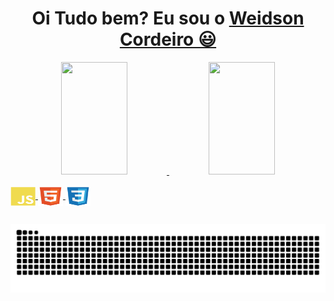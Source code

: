<!--
**WeidsonCordeiro/WeidsonCordeiro** is a ✨ _special_ ✨ repository because its `README.md` (this file) appears on your GitHub profile.

Here are some ideas to get you started:

- 🔭 I’m currently working on ...
- 🌱 I’m currently learning ...
- 👯 I’m looking to collaborate on ...
- 🤔 I’m looking for help with ...
- 💬 Ask me about ...
- 📫 How to reach me: ...
- 😄 Pronouns: ...
- ⚡ Fun fact: ...

Site de emojis: https://emojipedia.org/search/?q=bag
Site de Badges: https://dev.to/envoy_/150-badges-for-...
Site de ícones: https://devicon.dev/
-->

<div align="center">
  <h1 align="center">
    Oi Tudo bem? Eu sou o 
    <a href="https://www.linkedin.com/in/weidson-cordeiro-45390244/">Weidson Cordeiro 😃️</a>
  </h1>
</div>

<div align="center">
  <a href="https://github.com/WeidsonCordeiro">
  <img height="180em" width="46%" src="https://github-readme-stats.vercel.app/api?username=WeidsonCordeiro&show_icons=true&theme=dracula&include_all_commits=true&count_private=true"/>
  <img height="180em" width="46%" src="https://github-readme-stats.vercel.app/api/top-langs/?username=WeidsonCordeiro&layout=compact&langs_count=7&theme=dracula"/>
</div>
<div style="display: inline_block"><br>
  <img align="center" alt="Weidson-Js" height="30" width="40" src="https://raw.githubusercontent.com/devicons/devicon/master/icons/javascript/javascript-plain.svg">
  <!--<img align="center" alt="Weidson-Ts" height="30" width="40" src="https://raw.githubusercontent.com/devicons/devicon/master/icons/typescript/typescript-plain.svg">
  <img align="center" alt="Weidson-React" height="30" width="40" src="https://raw.githubusercontent.com/devicons/devicon/master/icons/react/react-original.svg">-->
  <img align="center" alt="Weidson-HTML" height="30" width="40" src="https://raw.githubusercontent.com/devicons/devicon/master/icons/html5/html5-original.svg">
  <img align="center" alt="Weidson-CSS" height="30" width="40" src="https://raw.githubusercontent.com/devicons/devicon/master/icons/css3/css3-original.svg">
  <!--<img align="center" alt="Weidson-Python" height="30" width="40" src="https://raw.githubusercontent.com/devicons/devicon/master/icons/python/python-original.svg">
  <img align="center" alt="Weidson-Csharp" height="30" width="40" src="https://raw.githubusercontent.com/devicons/devicon/master/icons/csharp/csharp-original.svg">
  <img align="right" alt="Weidson-pic" height="150" style="border-radius:50px;"       src="https://media.discordapp.net/attachments/639956127056134178/890373478988013628/Publicacoes_Instagram_1_1.png?width=676&height=676">-->
</div>

  ##
  
  <div align="center">

  ![Snake animation](https://github.com/WeidsonCordeiro/WeidsonCordeiro/blob/output/github-contribution-grid-snake.svg)
  
</div>

  
